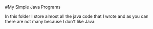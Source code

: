 #My Simple Java Programs

In this folder I store almost all the java code that I wrote and as you can there are not many because I don't like Java
